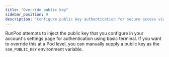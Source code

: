 ```yaml
---
title: "Override public key"
sidebar_position: 9
description: "Configure public key authentication for secure access via terminal, or override at the Pod level using the SSH_PUBLIC_KEY environment variable."
---
```


RunPod attempts to inject the public key that you configure in your account's settings page for authentication using basic terminal.
If you want to override this at a Pod level, you can manually supply a public key as the `SSH_PUBLIC_KEY` environment variable.
